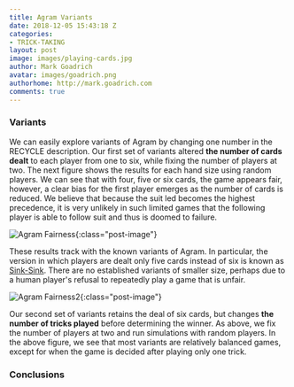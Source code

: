 ```yaml
---
title: Agram Variants
date: 2018-12-05 15:43:18 Z
categories:
- TRICK-TAKING
layout: post
image: images/playing-cards.jpg
author: Mark Goadrich
avatar: images/goadrich.png
authorhome: http://mark.goadrich.com
comments: true
---
```


### Variants

We can easily explore variants of Agram by changing one number in the RECYCLE description. 
Our first set of variants altered **the number of cards dealt** to each player from one to six, 
while fixing the number of players at two. The next figure shows the results for each 
hand size using random players. We can see that with four, five or six cards, the game 
appears fair, however, a clear bias for the first player emerges as the number of cards is 
reduced. We believe that because the suit led becomes the highest precedence, it is very 
unlikely in such limited games that the following player is able to follow suit and 
thus is doomed to failure. 

![Agram Fairness]({{site.url}}{{site.baseurl}}/images/agram/agramone.png){:class="post-image"}
    
These results track with the known variants of Agram. In particular, the version in 
which players are dealt only five cards instead of six is known as [Sink-Sink](https://www.pagat.com/last/agram.html). 
There are no established variants of smaller size, perhaps due to a human player's refusal to repeatedly play a game that is unfair.

![Agram Fairness2]({{site.url}}{{site.baseurl}}/images/agram/agramtwo.png){:class="post-image"}

Our second set of variants retains the deal of six cards, but changes **the number of 
tricks played** before determining the winner. As above, we fix the number of players 
at two and run simulations with random players. In the above figure, we see that 
most variants are relatively balanced games, except for when the game is decided 
after playing only one trick.

### Conclusions



